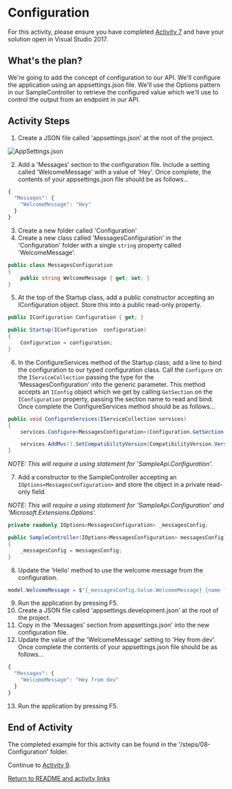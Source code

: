 
# Configuration

For this activity, please ensure you have completed [Activity 7](07-AcceptingPostedData.md) and have your solution open in Visual Studio 2017.

## What's the plan?

We're going to add the concept of configuration to our API. We'll configure the application using an appsettings.json file.  We'll use the Options pattern in our SampleController to retrieve the configured value which we'll use to control the output from an endpoint in our API.

## Activity Steps

1. Create a JSON file called 'appsettings.json' at the root of the project.

![AppSettings.json](../images/7-AppSettingsJson.png "AppSettings.json")

2. Add a 'Messages' section to the configuration file. Include a setting called 'WelcomeMessage' with a value of 'Hey'. Once complete, the contents of your appsettings.json file should be as follows...

``` javascript
{
  "Messages": {
    "WelcomeMessage": "Hey"
  }
}
```

3. Create a new folder called 'Configuration'
4. Create a new class called 'MessagesConfiguration' in the 'Configuration' folder with a single `string` property called 'WelcomeMessage'.

``` csharp
public class MessagesConfiguration
{
    public string WelcomeMessage { get; set; }
}
```

5. At the top of the Startup class, add a public constructor accepting an IConfiguration object. Store this into a public read-only property.

``` csharp
public IConfiguration Configuration { get; }

public Startup(IConfiguration  configuration)
{
    Configuration = configuration;
}
```

6. In the ConfigureServices method of the Startup class; add a line to bind the configuration to our typed configuration class. Call the `Configure` on the `IServiceCollection` passing the type for the 'MessagesConfiguration' into the generic parameter. This method accepts an `IConfig` object which we get by calling `GetSection` on the `IConfiguration` property, passing the section name to read and bind. Once complete the ConfigureServices method should be as follows...

``` csharp
public void ConfigureServices(IServiceCollection services)
{
    services.Configure<MessagesConfiguration>(Configuration.GetSection("Messages"));

    services.AddMvc().SetCompatibilityVersion(CompatibilityVersion.Version_2_1);
}
```

*NOTE: This will require a using statement for 'SampleApi.Configuration'.*

7. Add a constructor to the SampleController accepting an `IOptions<MessagesConfiguration>` and store the object in a private read-only field.

*NOTE: This will require a using statement for 'SampleApi.Configuration' and 'Microsoft.Extensions.Options'.*

``` csharp
private readonly IOptions<MessagesConfiguration> _messagesConfig;

public SampleController(IOptions<MessagesConfiguration> messagesConfig)
{
    _messagesConfig = messagesConfig;
}
```

8. Update the 'Hello' method to use the welcome message from the configuration.

``` csharp
model.WelcomeMessage = $"{_messagesConfig.Value.WelcomeMessage} {name ?? "whoever you are!"}";
```

9. Run the application by pressing F5.
10. Create a JSON file called 'appsettings.development.json' at the root of the project.
11. Copy in the 'Messages' section from appsettings.json' into the new configuration file. 
12. Update the value of the 'WelcomeMessage' setting to 'Hey from dev'. Once complete the contents of your appsettings.json file should be as follows...

``` javascript
{
  "Messages": {
    "WelcomeMessage": "Hey from dev"
  }
}
```

13. Run the application by pressing F5.

## End of Activity

The completed example for this activity can be found in the '/steps/08-Configuration' folder.

Continue to [Activity 9](09-Logging.md).

[Return to README and activity links](../README.md)
